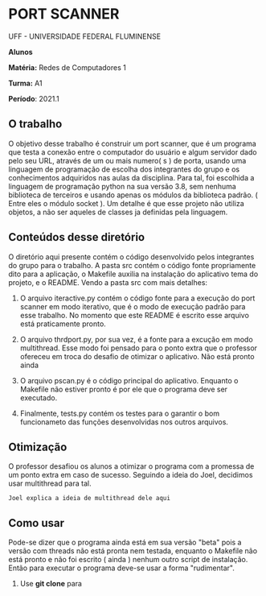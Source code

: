 # PORT SCANNER

UFF - UNIVERSIDADE FEDERAL FLUMINENSE

**Alunos**

**Matéria:** Redes de Computadores 1

**Turma:** A1

**Período**: 2021.1

## O trabalho

O objetivo desse trabalho é construir um port scanner, que é um programa que testa a conexão entre o computador do usuário e algum servidor dado pelo seu URL, através de um ou mais numero( s ) de porta, usando uma linguagem de programação de escolha dos integrantes do grupo e os conhecimentos adquiridos nas aulas da disciplina. Para tal, foi escolhida a linguagem de programação python na sua versão 3.8, sem nenhuma biblioteca de terceiros e usando apenas os módulos da biblioteca padrão. ( Entre eles o módulo socket ). Um detalhe é que esse projeto não utiliza objetos, a não ser aqueles de classes ja definidas pela linguagem.

## Conteúdos desse diretório

O diretório aqui presente contém o código desenvolvido pelos integrantes do grupo para o trabalho. A pasta src contém o código fonte propriamente dito para a aplicação, o Makefile auxilia na instalação do aplicativo tema do projeto, e o README. Vendo a pasta src com mais detalhes:

1. O arquivo iteractive.py contém o código fonte para a execução do port scanner em modo iterativo, que é o modo de execução padrão para esse trabalho. No momento que este README é escrito esse arquivo está praticamente pronto.

2. O arquivo thrdport.py, por sua vez, é a fonte para a excução em modo multithread. Esse modo foi pensado para o ponto extra que o professor ofereceu em troca do desafio de otimizar o aplicativo. Não está pronto ainda

3. O arquivo pscan.py é o código principal do aplicativo. Enquanto o Makefile não estiver pronto é por ele que o programa deve ser executado.

4. Finalmente, tests.py contém os testes para o garantir o bom funcionameto das funções desenvolvidas nos outros arquivos.

## Otimização

O professor desafiou os alunos a otimizar o programa com a promessa de um ponto extra em caso de sucesso. Seguindo a ideia do Joel, decidimos usar multithread para tal.

`Joel explica a ideia de multithread dele aqui`

## Como usar

Pode-se dizer que o programa ainda está em sua versão "beta" pois a versão com threads não está pronta nem testada, enquanto o Makefile não está pronto e não foi escrito ( ainda ) nenhum outro script de instalação. Então para executar o programa deve-se usar a forma "rudimentar".

1. Use **git clone** para 
